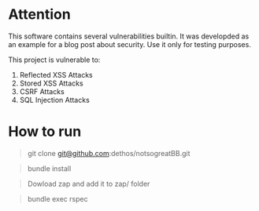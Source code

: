 Attention
=========

This software contains several vulnerabilities builtin.
It was developded as an example for a blog post about security.
Use it only for testing purposes.

This project is vulnerable to:

1. Reflected XSS Attacks
2. Stored XSS Attacks
3. CSRF Attacks
4. SQL Injection Attacks

# How to run

> git clone git@github.com:dethos/notsogreatBB.git

> bundle install

> Dowload zap and add it to zap/ folder

> bundle exec rspec

